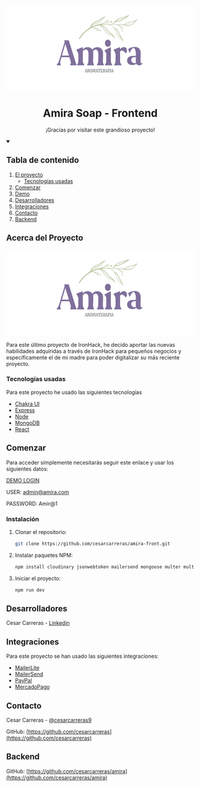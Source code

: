 <!-- PROJECT LOGO -->
<br />
<p align="center">
  <a href="https://github.com/cesarcarreras/">
    <img src="./src/assets/images/logo.png" alt="Logo" width="560" height="230">
  </a>

  <h1 align="center">Amira Soap - Frontend</h1>

  <p align="center">
   ¡Gracias por visitar este grandioso proyecto!
  </p>


<!-- TABLE OF CONTENTS -->
<details open="open">
  <summary> <h2>Tabla de contenido</h2></summary>
  <ol>
    <li>
      <a href="#acerca-del-proyecto">El proyecto</a>
      <ul>
        <li><a href="#creado-con">Tecnologías usadas</a></li>
      </ul>
    </li>
    <li><a href="#usage">Comenzar</a></li>
    <li><a href="#demo">Demo</a></li>
    <li><a href="#contributing">Desarrolladores</a></li>
    <li><a href="#integraciones">Integraciones</a></li>
    <li><a href="#contact">Contacto</a></li>
    <li><a href="#backend">Backend</a></li>
  </ol>
</details>



<!-- ABOUT THE PROJECT -->
## Acerca del Proyecto

  <img src="./src/assets/images/logo.png" alt="Logo" width="560" height="230" alt="Demo Screenshot">

Para este último proyecto de IronHack, he decido aportar las nuevas habilidades adquiridas a través de IronHack para pequeños negocios y específicamente el de mi madre para poder digitalizar su más reciente proyecto. 

### Tecnologías usadas

Para este proyecto he usado las siguientes tecnologías 
* [Chakra UI](https://chakra-ui.com/)
* [Express](https://expressjs.com/)
* [Node](https://nodejs.org/)
* [MongoDB](https://www.mongodb.com/)
* [React](https://reactjs.org/)



<!-- GETTING STARTED -->
## Comenzar

Para acceder simplemente necesitarás seguir este enlace y usar los siguientes datos: 

[DEMO LOGIN](https://reactjs.org/)

USER: admin@amira.com

PASSWORD: Amir@1


### Instalación


1. Clonar el repositorio: 
   ```sh
   git clone https://github.com/cesarcarreras/amira-front.git
   ```
2. Instalar paquetes NPM: 
   ```sh
   npm install cloudinary jsonwebtoken mailersend mongoose multer multer-storage-cloudinary passport passport-local-mongoose
   ```
3. Iniciar el proyecto: 
   ```sh
   npm run dev
   ```


<!-- DEVELOPERS -->
## Desarrolladores

Cesar Carreras - [Linkedin](https://www.linkedin.com/in/cesar-carreras-533a52130/)


<!-- USAGE EXAMPLES -->
## Integraciones

Para este proyecto se han usado las siguientes integraciones:

* [MailerLite](https://mailerlite.com/)
* [MailerSend](https://mailersend.com/)
* [PayPal](https://paypal.com)
* [MercadoPago](https://mercadopago.com)


<!-- CONTACT -->
## Contacto

Cesar Carreras - [@cesarcarreras9](https://twitter.com/cesarcarreras9)

GitHub: [https://github.com/cesarcarreras](https://github.com/cesarcarreras)


<!-- BACKEND -->
## Backend

GitHub: [https://github.com/cesarcarreras/amira](https://github.com/cesarcarreras/amira)

